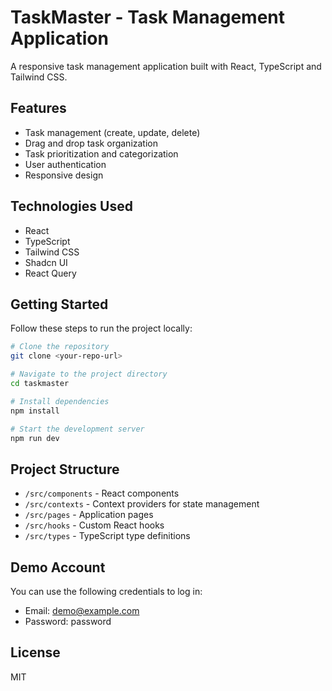 
# TaskMaster - Task Management Application

A responsive task management application built with React, TypeScript and Tailwind CSS.

## Features

- Task management (create, update, delete)
- Drag and drop task organization
- Task prioritization and categorization
- User authentication
- Responsive design

## Technologies Used

- React
- TypeScript
- Tailwind CSS
- Shadcn UI
- React Query

## Getting Started

Follow these steps to run the project locally:

```bash
# Clone the repository
git clone <your-repo-url>

# Navigate to the project directory
cd taskmaster

# Install dependencies
npm install

# Start the development server
npm run dev
```

## Project Structure

- `/src/components` - React components
- `/src/contexts` - Context providers for state management
- `/src/pages` - Application pages
- `/src/hooks` - Custom React hooks
- `/src/types` - TypeScript type definitions

## Demo Account

You can use the following credentials to log in:
- Email: demo@example.com
- Password: password

## License

MIT
